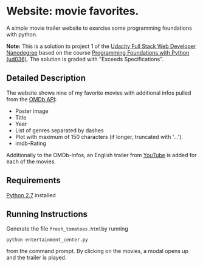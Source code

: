 # Website: movie favorites.
A simple movie trailer website to exercise some programming foundations with python.

**Note:** This is a solution to project 1 of the [Udacity Full Stack Web Developer Nanodegree][1] based on the course [Programming Foundations with Python (ud036)][2]. The solution is graded with "Exceeds Specifications".

## Detailed Description
The website shows nine of my favorite movies with additional infos pulled from the [OMDb API][3]:
- Poster image
- Title
- Year
- List of genres separated by dashes
- Plot with maximum of 150 characters (if longer, truncated with '...').
- imdb-Rating

Additionally to the OMDb-Infos, an English trailer from [YouTube][4] is added for each of the movies.

## Requirements
[Python 2.7][5] installed

## Running Instructions
Generate the file `fresh_tomatoes.html`by running

    python entertainment_center.py
from the command prompt. By clicking on the movies, a modal opens up and the trailer is played.

[1]: https://www.udacity.com/course/full-stack-web-developer-nanodegree--nd004 "Udacity Nanodegree: Full Stack Web Developer"
[2]: https://www.udacity.com/course/programming-foundations-with-python--ud036-nd "Udacity Course: Programming Foundations with Python"
[3]: http://www.omdbapi.com/ "OMDb API - The Open Movie Database"
[4]: https://www.youtube.com/ "YouTube Website"
[5]: https://www.python.org/downloads/ "Download Python"
